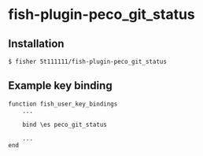 # fish-plugin-peco_git_status

## Installation

```
$ fisher 5t111111/fish-plugin-peco_git_status
```

## Example key binding

```
function fish_user_key_bindings
    ...

    bind \es peco_git_status

    ...
end
```
